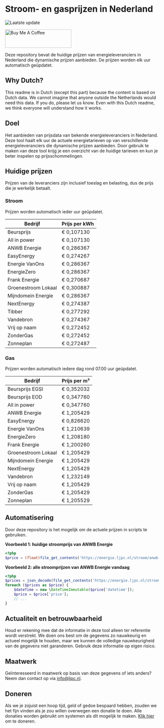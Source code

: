 # Stroom- en gasprijzen in Nederland

![Laatste update](https://img.shields.io/badge/laatste%20update-2025--04--21%2023%3A00%20CET-brightgreen)

<a href="https://www.buymeacoffee.com/Lars-" target="_blank"><img src="https://cdn.buymeacoffee.com/buttons/v2/default-orange.png" alt="Buy Me A Coffee" height="60" style="height: 60px !important;width: 217px !important;" ></a>

Deze repository bevat de huidige prijzen van energieleveranciers in Nederland die dynamische prijzen aanbieden. De prijzen worden elk uur automatisch geüpdatet.

## Why Dutch?

This readme is in Dutch (except this part) because the content is based on Dutch data. We cannot imagine that anyone outside the Netherlands would need this data. If you do, please let us know. Even with this Dutch readme, we think
everyone will understand how it works.

## Doel

Het aanbieden van prijsdata van bekende energieleveranciers in Nederland. Deze tool haalt elk uur de actuele energietarieven op van verschillende energieleveranciers die dynamische prijzen aanbieden. Door gebruik te maken van deze tool
krijg je een overzicht van de huidige tarieven en kun je beter inspelen op prijsschommelingen.

## Huidige prijzen

Prijzen van de leveranciers zijn inclusief toeslag en belasting, dus de prijs die je werkelijk betaalt.

### Stroom

Prijzen worden automatisch ieder uur geüpdatet.

 Bedrijf | Prijs per kWh 
---------|---------------
Beursprijs | € 0,107130
All in power | € 0,107130
ANWB Energie | € 0,286367
EasyEnergy | € 0,274267
Energie VanOns | € 0,286367
EnergieZero | € 0,286367
Frank Energie | € 0,270687
Groenestroom Lokaal | € 0,300887
Mijndomein Energie | € 0,286367
NextEnergy | € 0,274387
Tibber | € 0,277292
Vandebron | € 0,274367
Vrij op naam | € 0,272452
ZonderGas | € 0,272452
Zonneplan | € 0,272487


### Gas

Prijzen worden automatisch iedere dag rond 07.00 uur geüpdatet.

 Bedrijf | Prijs per m³ 
---------|--------------
Beursprijs EGSI | € 0,352032
Beursprijs EOD | € 0,347760
All in power | € 0,347760
ANWB Energie | € 1,205429
EasyEnergy | € 0,826620
Energie VanOns | € 1,210639
EnergieZero | € 1,208180
Frank Energie | € 1,200260
Groenestroom Lokaal | € 1,205429
Mijndomein Energie | € 1,205429
NextEnergy | € 1,205429
Vandebron | € 1,232149
Vrij op naam | € 1,205429
ZonderGas | € 1,205429
Zonneplan | € 1,205529


## Automatisering

Door deze repository is het mogelijk om de actuele prijzen in scripts te gebruiken.

**Voorbeeld 1: huidige stroomprijs van ANWB Energie**

```php
<?php
$price = (float)file_get_contents('https://energie.ljpc.nl/stroom/anwb-energie-nu.txt');

```

**Voorbeeld 2: alle stroomprijzen van ANWB Energie vandaag**

```php
<?php
$prices = json_decode(file_get_contents('https://energie.ljpc.nl/stroom/all-in-power-vandaag.json'),true);
foreach ($prices as $price) {
    $dateTime = new \DateTimeImmutable($price['datetime']);
    $price = $price['price'];
    // ...
}
```

## Actualiteit en betrouwbaarheid

Houd er rekening mee dat de informatie in deze tool alleen ter referentie wordt verstrekt. We doen ons best om de gegevens zo nauwkeurig en actueel mogelijk te houden, maar we kunnen de volledige nauwkeurigheid van de gegevens niet
garanderen. Gebruik deze informatie op eigen risico.

## Maatwerk

Geïnteresseerd in maatwerk op basis van deze gegevens of iets anders? Neem dan contact op
via [info@ljpc.nl](mailto:info@ljpc.nl?subject=Energie%20prijzen).

## Doneren

Als we je zojuist een hoop tijd, geld of gedoe bespaard hebben, zouden we het fijn vinden als je zou willen overwegen een
donatie te doen. Alle donaties worden gebruikt om systemen als dit mogelijk te
maken. [Klik hier](https://www.buymeacoffee.com/Lars-) om te doneren.
